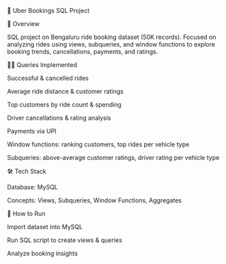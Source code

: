 🚖 Uber Bookings SQL Project

📌 Overview

SQL project on Bengaluru ride booking dataset (50K records). Focused on analyzing rides using views, subqueries, and window functions to explore booking trends, cancellations, payments, and ratings.

🧑‍💻 Queries Implemented

Successful & cancelled rides

Average ride distance & customer ratings

Top customers by ride count & spending

Driver cancellations & rating analysis

Payments via UPI

Window functions: ranking customers, top rides per vehicle type

Subqueries: above-average customer ratings, driver rating per vehicle type

🛠️ Tech Stack

Database: MySQL

Concepts: Views, Subqueries, Window Functions, Aggregates

🚀 How to Run

Import dataset into MySQL

Run SQL script to create views & queries

Analyze booking insights
